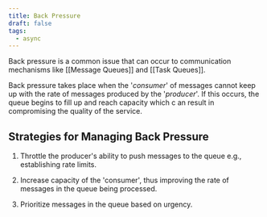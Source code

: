 ```yaml
---
title: Back Pressure
draft: false
tags:
  - async
---
```

Back pressure is a common issue that can occur to communication mechanisms like [[Message Queues]] and [[Task Queues]]. 

Back pressure takes place when the '*consumer*' of messages cannot keep up with the rate of messages produced by the '*producer*'. If this occurs, the queue begins to fill up and reach capacity which c an result in compromising the quality of the service.

## Strategies for Managing Back Pressure


1. Throttle the producer's ability to push messages to the queue e.g., establishing rate limits.

2. Increase capacity of the 'consumer', thus improving the rate of messages in the queue being processed.

3. Prioritize messages in the queue based on urgency.

